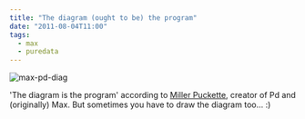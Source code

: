 ```yaml
---
title: "The diagram (ought to be) the program"
date: "2011-08-04T11:00"
tags:
  - max
  - puredata
---
```


![](/blog/max-pd-diag.png "max-pd-diag")

'The diagram is the program' according to [Miller Puckette](http://crca.ucsd.edu/~msp/ "http://crca.ucsd.edu/~msp/"), creator of Pd and (originally) Max. But sometimes you have to draw the diagram too… :)
